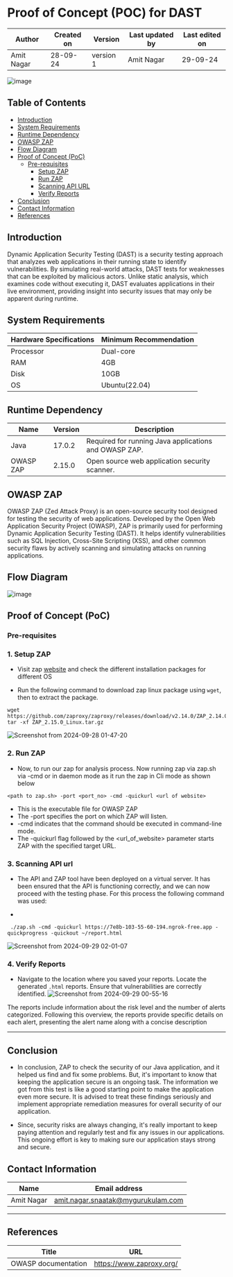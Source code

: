 # Proof of Concept (POC) for DAST


| Author      | Created on  | Version    | Last updated by | Last edited on |
|-------------|-------------|------------|-----------------|----------------|
| Amit Nagar  | 28-09-24    | version 1  | Amit Nagar      | 29-09-24       |

![image](https://github.com/user-attachments/assets/69e2000a-b7e2-428c-ad99-3dc29fdc9661)

## Table of Contents
- [Introduction](#introduction)
- [System Requirements](#system-requirements)
- [Runtime Dependency](#runtime-dependency)
- [OWASP ZAP](#owasp-zap)
- [Flow Diagram](#flow-diagram)
- [Proof of Concept (PoC)](#proof-of-concept-poc)
  - [Pre-requisites](#pre-requisites)
    - [Setup ZAP](#setup-zap)
    - [Run ZAP](#run-zap)
    - [Scanning API URL](#scanning-api-url)
    - [Verify Reports](#verify-reports)
- [Conclusion](#conclusion)
- [Contact Information](#contact-information)
- [References](#references)


## Introduction 
Dynamic Application Security Testing (DAST) is a security testing approach that analyzes web applications in their running state to identify vulnerabilities. By simulating real-world attacks, DAST tests for weaknesses that can be exploited by malicious actors. Unlike static analysis, which examines code without executing it, DAST evaluates applications in their live environment, providing insight into security issues that may only be apparent during runtime.



## System Requirements

| Hardware Specifications | Minimum Recommendation  |
|--------------------------|------------------------|
| Processor                | Dual-core              |
| RAM                      | 4GB                    |
| Disk                     | 10GB                   |
| OS                       | Ubuntu(22.04)          |


## Runtime Dependency

| Name       | Version  | Description                                         |
|------------|----------|-----------------------------------------------------|
| Java       | 17.0.2   | Required for running Java applications and OWASP ZAP. |
| OWASP ZAP  | 2.15.0   | Open source web application security scanner.       |




## OWASP ZAP
OWASP ZAP (Zed Attack Proxy) is an open-source security tool designed for testing the security of web applications. Developed by the Open Web Application Security Project (OWASP), ZAP is primarily used for performing Dynamic Application Security Testing (DAST). It helps identify vulnerabilities such as SQL Injection, Cross-Site Scripting (XSS), and other common security flaws by actively scanning and simulating attacks on running applications.


## Flow Diagram

![image](https://github.com/user-attachments/assets/ae16e1ad-cf7a-457d-8fe5-68ac46930f95)


## Proof of Concept (PoC)
### Pre-requisites

### 1. Setup ZAP

* Visit zap [website](https://www.zaproxy.org/docs/) and check the different installation packages for different OS

* Run the following command to download zap linux package using `wget`, then to extract the package.

```
wget https://github.com/zaproxy/zaproxy/releases/download/v2.14.0/ZAP_2.14.0_Linux.tar.gz
tar -xf ZAP_2.15.0_Linux.tar.gz
```

![Screenshot from 2024-09-28 01-47-20](https://github.com/user-attachments/assets/17b28002-9f4b-4813-b154-a103fd9748fa)


### 2. Run ZAP
* Now, to run our zap for analysis process.  Now running zap via zap.sh via -cmd or in daemon mode as it run the zap in Cli mode as shown below

```
<path to zap.sh> -port <port_no> -cmd -quickurl <url of website>
```

* <path to zap.sh> This is the executable file for OWASP ZAP
* The -port specifies the port on which ZAP will listen.
* -cmd indicates that the command should be executed in command-line mode.
* The -quickurl flag followed by the <url_of_website> parameter starts ZAP with the specified target URL.

### 3. Scanning API url

* The API and ZAP tool have been deployed on a virtual server. It has been ensured that the API is functioning correctly, and we can now proceed with the testing phase. For this process the following command was used:

*
```
 ./zap.sh -cmd -quickurl https://7e8b-103-55-60-194.ngrok-free.app -quickprogress -quickout ~/report.html
```
![Screenshot from 2024-09-29 02-01-07](https://github.com/user-attachments/assets/095cfb5b-a9c8-4ee1-b3cc-f282f79e5d8b)


### 4. Verify Reports 

* Navigate to the location where you saved your reports. Locate the generated `.html` reports. Ensure that vulnerabilities are correctly identified.
![Screenshot from 2024-09-29 00-55-16](https://github.com/user-attachments/assets/a7d3f24e-1369-4e58-afe8-b5c144f49719)



The reports include information about the risk level and the number of alerts categorized. Following this overview, the reports provide specific details on each alert, presenting the alert name along with a concise description

***
## Conclusion

* In conclusion, ZAP to check the security of our Java application, and it helped us find and fix some problems. But, it's important to know that keeping the application secure is an ongoing task. The information we got from this test is like a good starting point to make the application even more secure. It is advised to treat these findings seriously and implement appropriate remediation measures for overall security of our application.

* Since, security risks are always changing, it's really important to keep paying attention and regularly test and fix any issues in our applications. This ongoing effort is key to making sure our application stays strong and secure.



## Contact Information

| Name       | Email address     |
|------------|-------------------|
| Amit Nagar | amit.nagar.snaatak@mygurukulam.com |


  ***
## References

| Title                                      | URL                                           |
|--------------------------------------------|-----------------------------------------------|
| OWASP documentation           | https://www.zaproxy.org/    |
